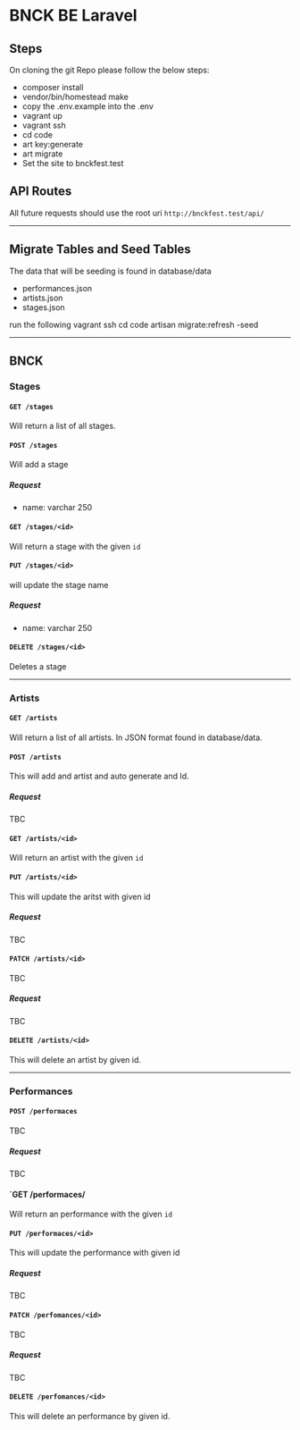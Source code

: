 # BNCK BE Laravel

## Steps 
On cloning the git Repo please follow the below steps:

- composer install
- vendor/bin/homestead make
- copy the  .env.example into the .env
- vagrant up
- vagrant ssh
- cd code
- art key:generate
- art migrate
- Set the site to bnckfest.test

## API Routes

All future requests should use the root uri `http://bnckfest.test/api/` 

---

## Migrate Tables and Seed Tables
The data that will be seeding is found in database/data
 - performances.json
 - artists.json
 - stages.json

run the following 
vagrant ssh 
cd code
artisan migrate:refresh -seed

---

## BNCK

### Stages

#### `GET /stages`

Will return a list of all stages.


#### `POST /stages`

Will add a stage

##### Request

- name: varchar 250

#### `GET /stages/<id>`

Will return a stage with the given `id`

#### `PUT /stages/<id>`

will update the stage name

##### Request

 - name: varchar 250


#### `DELETE /stages/<id>`

Deletes a stage 

---

### Artists

#### `GET /artists`

Will return a list of all artists. In JSON format found in database/data.


#### `POST /artists`

This will add and artist and auto generate and Id. 

##### Request

TBC

#### `GET /artists/<id>`
Will return an artist with the given `id`

#### `PUT /artists/<id>`

This will update the aritst with given id

##### Request

TBC

#### `PATCH /artists/<id>`

TBC

##### Request

TBC

#### `DELETE /artists/<id>`

This will delete an artist by given id.

---

### Performances

#### `POST /performaces`

TBC

##### Request

TBC

#### `GET /performaces/<id>
Will return an performance with the given `id`

#### `PUT /performaces/<id>`

This will update the performance with given id

##### Request

TBC

#### `PATCH /perfomances/<id>`

TBC

##### Request

TBC

#### `DELETE /perfomances/<id>`

This will delete an performance by given id.

